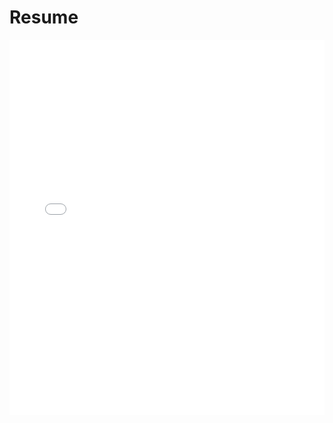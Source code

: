 # Resume

<style>
.pdf-viewer {
  width: 100%;
  height: 500px; /* Adjust height as needed */
}
</style>

<embed src="resume.pdf" type="application/pdf" width="100%" height="600px" />
